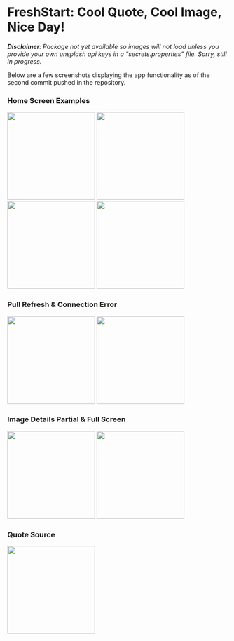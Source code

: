 # FreshStart: Cool Quote, Cool Image, Nice Day!

_**Disclaimer**: Package not yet available so images will not load unless you provide your own unsplash api keys in a "secrets.properties" file. Sorry, still in progress._

Below are a few screenshots displaying the app functionality as of the second commit pushed in the repository.

### Home Screen Examples
 
<img src="https://github.com/4SeasonsFlow/FreshStart/assets/52699262/c3574b67-1d53-4620-af7f-b6e85fb11503" width="200" > 
<img src="https://github.com/4SeasonsFlow/FreshStart/assets/52699262/2d2f5b83-acf4-4dc1-b90d-1302f8d72852" width="200" >
<img src="https://github.com/4SeasonsFlow/FreshStart/assets/52699262/b1268023-7ad0-41e3-967b-5a10d8bb27ea" width="200" >
<img src="https://github.com/4SeasonsFlow/FreshStart/assets/52699262/35fb765d-c5cb-4304-91cb-f3eb3f4b2e3a" width="200" >

### Pull Refresh & Connection Error

<img src="https://github.com/4SeasonsFlow/FreshStart/assets/52699262/434bd39b-c6d4-48e3-b682-2ff53617dc8b" width="200" >
<img src="https://github.com/4SeasonsFlow/FreshStart/assets/52699262/5ab7b7d7-7863-4c35-840b-55bea30482b1" width="200" >

### Image Details Partial & Full Screen

<img src="https://github.com/4SeasonsFlow/FreshStart/assets/52699262/2dcb00f4-62c5-445e-9431-7c5d06f05fec" width="200" >
<img src="https://github.com/4SeasonsFlow/FreshStart/assets/52699262/45a81441-2595-4f6c-954f-b2a89fd5d71a" width="200" >

### Quote Source

<img src="https://github.com/4SeasonsFlow/FreshStart/assets/52699262/c5bed5e6-bab3-48c4-950f-8b1a38f692c0" width="200" >
